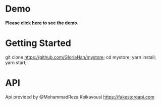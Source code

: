 # Demo

**Please click __[here](http://mystore-gh.s3-website-ap-southeast-2.amazonaws.com/welcome)__ to see the demo**.

# Getting Started

git clone https://github.com/GloriaHan/mystore;
cd mystore;
yarn install;
yarn start;

# API
Api provided by @MohammadReza Keikavousi
https://fakestoreapi.com
